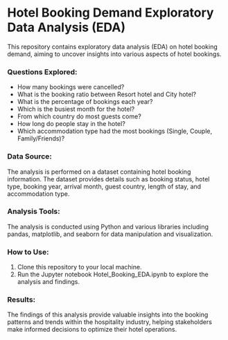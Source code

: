<h1>Hotel Booking Demand Exploratory Data Analysis (EDA)</h1>
<p>This repository contains exploratory data analysis (EDA) on hotel booking demand, aiming to uncover insights into various aspects of hotel bookings.</p>

<h3>Questions Explored:</h3>
<ul>
<li>How many bookings were cancelled?</li>
<li>What is the booking ratio between Resort hotel and City hotel?</li>
<li>What is the percentage of bookings each year?</li>
<li>Which is the busiest month for the hotel?</li>
<li>From which country do most guests come?</li>
<li>How long do people stay in the hotel?</li>
<li>Which accommodation type had the most bookings (Single, Couple, Family/Friends)?</li>
</ul>

<h3>Data Source:</h3>
<p>The analysis is performed on a dataset containing hotel booking information. The dataset provides details such as booking status, hotel type, booking year, arrival month, guest country, length of stay, and accommodation type.
</p>

<h3>Analysis Tools:</h3>
<p>The analysis is conducted using Python and various libraries including pandas, matplotlib, and seaborn for data manipulation and visualization.</p>

<h3>How to Use:</h3>
<ol>
    <li>Clone this repository to your local machine.</li>
    <li>Run the Jupyter notebook Hotel_Booking_EDA.ipynb to explore the analysis and findings.</li>
</ol>

<h3>Results:</h3>
<p>The findings of this analysis provide valuable insights into the booking patterns and trends within the hospitality industry, helping stakeholders make informed decisions to optimize their hotel operations.</p>